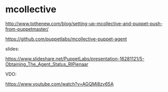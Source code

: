 # mcollective


http://www.tothenew.com/blog/setting-up-mcollective-and-puppet-push-from-puppetmaster/


https://github.com/puppetlabs/mcollective-puppet-agent


slides:

https://www.slideshare.net/PuppetLabs/presentation-16281121/5-Obtaining_The_Agent_Status_RIPienaar


VDO:

https://www.youtube.com/watch?v=AGQMj8zv65A
